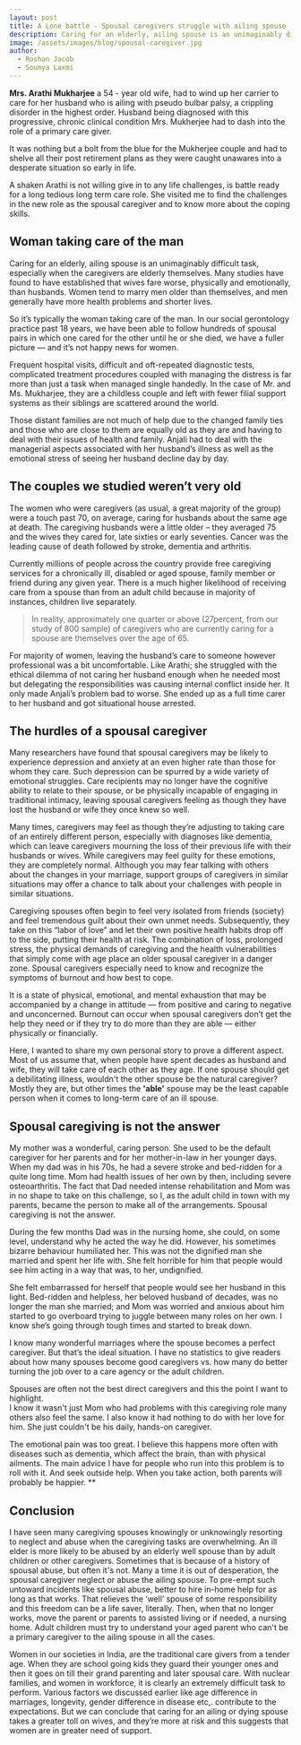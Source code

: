```yaml
---
layout: post
title: A Lone battle - Spousal caregivers struggle with ailing spouse
description: Caring for an elderly, ailing spouse is an unimaginably difficult task, especially when the caregivers are elderly themselves.
image: /assets/images/blog/spousal-caregiver.jpg
author:
  - Roshan Jacob
  - Soumya Laxmi
---
```


**Mrs. Arathi Mukharjee** a 54 - year old wife, had to wind up her carrier to care for her husband who is ailing with pseudo bulbar palsy, a crippling disorder in the highest order. Husband being diagnosed with this progressive, chronic clinical condition Mrs. Mukherjee had to dash into the role of a primary care giver.

It was nothing but a bolt from the blue for the Mukherjee couple and had to shelve all their post retirement plans as they were caught unawares into a desperate situation so early in life.

A shaken Arathi is not willing give in to any life challenges, is battle ready for a long tedious long term care role. She visited me to find the challenges in the new role as the spousal caregiver and to know more about the coping skills.

## Woman taking care of the man

Caring for an elderly, ailing spouse is an unimaginably difficult task, especially when the caregivers are elderly themselves. Many studies have found to have established that wives fare worse, physically and emotionally, than husbands. Women tend to marry men older than themselves, and men generally have more health problems and shorter lives.

So it’s typically the woman taking care of the man. In our social gerontology practice past 18 years, we have been able to follow hundreds of spousal pairs in which one cared for the other until he or she died, we have a fuller picture — and it’s not happy news for women.

Frequent hospital visits, difficult and oft-repeated diagnostic tests, complicated treatment procedures coupled with managing the distress is far more than just a task when managed single handedly. In the case of Mr. and Ms. Mukharjee, they are a childless couple and left with fewer filial support systems as their siblings are scattered around the world.

Those distant families are not much of help due to the changed family ties and those who are close to them are equally old as they are and having to deal with their issues of health and family. Anjali had to deal with the managerial aspects associated with her husband’s illness as well as the emotional stress of seeing her husband decline day by day.

## The couples we studied weren’t very old

The women who were caregivers (as usual, a great majority of the group) were a touch past 70, on average, caring for husbands about the same age at death. The caregiving husbands were a little older – they averaged 75 and the wives they cared for, late sixties or early seventies. Cancer was the leading cause of death followed by stroke, dementia and arthritis.

Currently millions of people across the country provide free caregiving services for a chronically ill, disabled or aged spouse, family member or friend during any given year. There is a much higher likelihood of receiving care from a spouse than from an adult child because in majority of instances, children live separately.

> In reality, approximately one quarter or above (27percent, from our study of 800 sample) of caregivers who are currently caring for a spouse are themselves over the age of 65.

For majority of women, leaving the husband’s care to someone however professional was a bit uncomfortable. Like Arathi; she struggled with the ethical dilemma of not caring her husband enough when he needed most but delegating the responsibilities was causing internal conflict inside her. It only made Anjali’s problem bad to worse. She ended up as a full time carer to her husband and got situational house arrested.

## The hurdles of a spousal caregiver

Many researchers have found that spousal caregivers may be likely to experience depression and anxiety at an even higher rate than those for whom they care. Such depression can be spurred by a wide variety of emotional struggles. Care recipients may no longer have the cognitive ability to relate to their spouse, or be physically incapable of engaging in traditional intimacy, leaving spousal caregivers feeling as though they have lost the husband or wife they once knew so well.

Many times, caregivers may feel as though they’re adjusting to taking care of an entirely different person, especially with diagnoses like dementia, which can leave caregivers mourning the loss of their previous life with their husbands or wives. While caregivers may feel guilty for these emotions, they are completely normal. Although you may fear talking with others about the changes in your marriage, support groups of caregivers in similar situations may offer a chance to talk about your challenges with people in similar situations.

Caregiving spouses often begin to feel very isolated from friends (society) and feel tremendous guilt about their own unmet needs. Subsequently, they take on this “labor of love” and let their own positive health habits drop off to the side, putting their health at risk. The combination of loss, prolonged stress, the physical demands of caregiving and the health vulnerabilities that simply come with age place an older spousal caregiver in a danger zone. Spousal caregivers especially need to know and recognize the symptoms of burnout and how best to cope.

It is a state of physical, emotional, and mental exhaustion that may be accompanied by a change in attitude — from positive and caring to negative and unconcerned. Burnout can occur when spousal caregivers don’t get the help they need or if they try to do more than they are able — either physically or financially.

Here, I wanted to share my own personal story to prove a different aspect. Most of us assume that, when people have spent decades as husband and wife, they will take care of each other as they age. If one spouse should get a debilitating illness, wouldn't the other spouse be the natural caregiver? Mostly they are, but other times the **'able'** spouse may be the least capable person when it comes to long-term care of an ill spouse.

## Spousal caregiving is not the answer

My mother was a wonderful, caring person. She used to be the default caregiver for her parents and for her mother-in-law in her younger days. When my dad was in his 70s, he had a severe stroke and bed-ridden for a quite long time. Mom had health issues of her own by then, including severe osteoarthritis. The fact that Dad needed intense rehabilitation and Mom was in no shape to take on this challenge, so I, as the adult child in town with my parents, became the person to make all of the arrangements. Spousal caregiving is not the answer.

During the few months Dad was in the nursing home, she could, on some level, understand why he acted the way he did. However, his sometimes bizarre behaviour humiliated her. This was not the dignified man she married and spent her life with. She felt horrible for him that people would see him acting in a way that was, to her, undignified.

She felt embarrassed for herself that people would see her husband in this light. Bed-ridden and helpless, her beloved husband of decades, was no longer the man she married; and Mom was worried and anxious about him started to go overboard trying to juggle between many roles on her own. I know she’s going through tough times and started to break down.

I know many wonderful marriages where the spouse becomes a perfect caregiver. But that’s the ideal situation. I have no statistics to give readers about how many spouses become good caregivers vs. how many do better turning the job over to a care agency or the adult children.

Spouses are often not the best direct caregivers and this the point I want to highlight.  
I know it wasn't just Mom who had problems with this caregiving role many others also feel the same. I also know it had nothing to do with her love for him. She just couldn't be his daily, hands-on caregiver.

The emotional pain was too great. I believe this happens more often with diseases such as dementia, which affect the brain, than with physical ailments. The main advice I have for people who run into this problem is to roll with it. And seek outside help. When you take action, both parents will probably be happier.
\*\*

## Conclusion

I have seen many caregiving spouses knowingly or unknowingly resorting to neglect and abuse when the caregiving tasks are overwhelming. An ill elder is more likely to be abused by an elderly well spouse than by adult children or other caregivers. Sometimes that is because of a history of spousal abuse, but often it's not. Many a time it is out of desperation, the spousal caregiver neglect or abuse the ailing spouse. To pre-empt such untoward incidents like spousal abuse, better to hire in-home help for as long as that works. That relieves the ‘well’ spouse of some responsibility and this freedom can be a life saver, literally. Then, when that no longer works, move the parent or parents to assisted living or if needed, a nursing home. Adult children must try to understand your aged parent who can't be a primary caregiver to the ailing spouse in all the cases.

Women in our societies in India, are the traditional care givers from a tender age. When they are school going kids they guard their younger ones and then it goes on till their grand parenting and later spousal care. With nuclear families, and women in workforce, it is clearly an extremely difficult task to perform. Various factors we discussed earlier like age difference in marriages, longevity, gender difference in disease etc,. contribute to the expectations. But we can conclude that caring for an ailing or dying spouse takes a greater toll on wives, and they’re more at risk and this suggests that women are in greater need of support.

